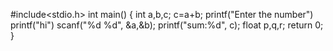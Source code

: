 #include<stdio.h>
int main()
{
   int a,b,c;
   c=a+b;
   printf("Enter the number")
   printf("hi")
   scanf("%d %d", &a,&b);
   printf("sum:%d", c);
   float p,q,r;
   return 0;
   }
